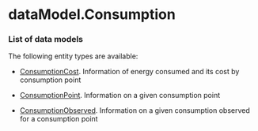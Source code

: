 # dataModel.Consumption

### List of data models

The following entity types are available:
- [ConsumptionCost](https://github.com/smart-data-models/dataModel.Consumption/blob/master/ConsumptionCost). Information of energy consumed and its cost by consumption point

- [ConsumptionPoint](https://github.com/smart-data-models/dataModel.Consumption/blob/master/ConsumptionPoint). Information on a given consumption point

- [ConsumptionObserved](https://github.com/CityCatalyst/smart-data-models/tree/main/Consumption/ConsumptionObserved). Information on a given consumption observed for a consumption point
